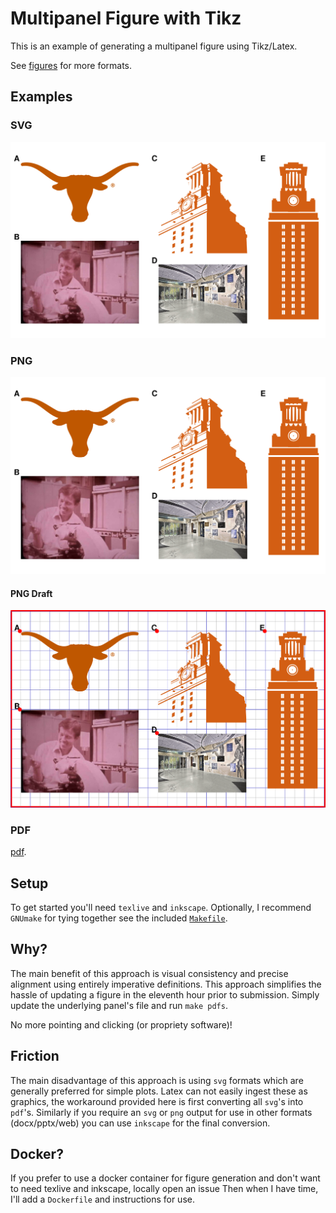 # Multipanel Figure with Tikz

This is an example of generating a multipanel figure using Tikz/Latex.

See [figures](./figures/) for more formats.

## Examples


### SVG

![figure-1](./figures/figure-1.svg)

### PNG

![figure-1](./figures/figure-1.png)

#### PNG Draft

![figure-1](./figures/figure-1-draft.png)

### PDF

[pdf](./figures/figure-1.pdf).

## Setup

To get started you'll need `texlive` and `inkscape`.
Optionally, I recommend `GNUmake` for tying together see the included [`Makefile`](./Makefile).

## Why?

The main benefit of this approach is visual consistency and precise alignment using entirely imperative definitions.
This approach simplifies the hassle of updating a figure in the eleventh hour prior to submission.
Simply update the underlying panel's file and run `make pdfs`.

No more pointing and clicking (or propriety software)!

## Friction

The main disadvantage of this approach is using `svg` formats which are generally preferred for simple plots.
Latex can not easily ingest these as graphics, the workaround provided here is first converting all `svg`'s into `pdf`'s.
Similarly if you require an `svg` or `png` output for use in other formats (docx/pptx/web) you can use `inkscape` for the final conversion.

## Docker?

If you prefer to use a docker container for figure generation
and don't want to need texlive and inkscape, locally open an issue
Then when I have time, I'll add a `Dockerfile` and instructions for use.
